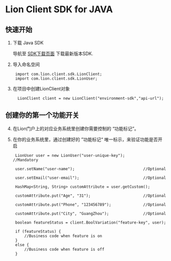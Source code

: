 Lion Client SDK for JAVA 
===========================


快速开始
-----------

1. 下载 Java SDK

    导航至 [SDK下载页面](https://github.com/leansoftX/lion-java-client/releases) 下载最新版本SDK.

2. 导入命名空间

        import com.lion.client.sdk.LionClient;
        import com.lion.client.sdk.LionUser;

3. 在项目中创建LionClient对象

         LionClient client = new LionClient("environment-sdk","api-url");

创建你的第一个功能开关
-----------------------

4. 在Lion门户上的对应业务系统里创建你需要控制的 “功能标记”。
5. 在你的业务系统里，通过创建好的 ”功能标记“ 唯一标示，来验证功能是否开启

        LionUser user = new LionUser("user-unique-key");        //Mandatory

        user.setName("user-name");                              //Optional

        user.setEmail("user-email");                            //Optional

        HashMap<String, String> customAttribute = user.getCustom();

        customAttribute.put("Age", "31");                       //Optional

        customAttribute.put("Phone", "123456789");              //Optional

        customAttribute.put("City", "GuangZhou");               //Optional

        boolean featureStatus = client.BoolVariation("feature-key", user);

        if (featureStatus) {
            //Business code when feature is on
        }
        else {
            //Business code when feature is off
        }